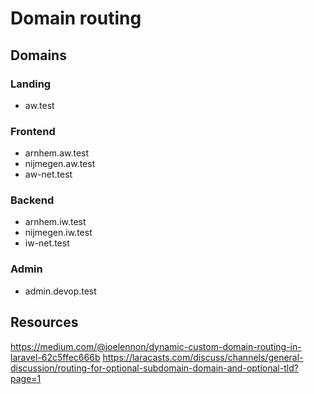 # Domain routing

## Domains

### Landing

* aw.test

### Frontend

* arnhem.aw.test
* nijmegen.aw.test
* aw-net.test

### Backend

* arnhem.iw.test
* nijmegen.iw.test
* iw-net.test

### Admin

* admin.devop.test

## Resources

https://medium.com/@joelennon/dynamic-custom-domain-routing-in-laravel-62c5ffec666b
https://laracasts.com/discuss/channels/general-discussion/routing-for-optional-subdomain-domain-and-optional-tld?page=1
